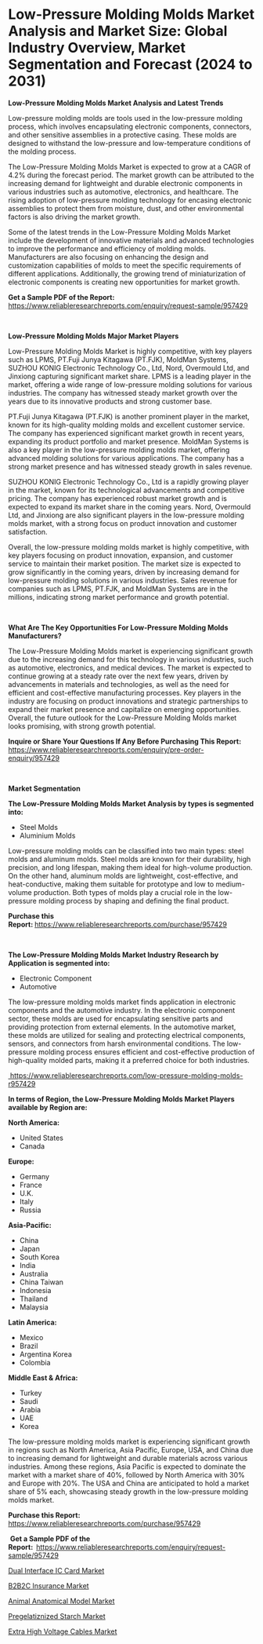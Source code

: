 <p><h1>Low-Pressure Molding Molds Market Analysis and Market Size: Global Industry Overview, Market Segmentation and Forecast (2024 to 2031)</h1></p><p><strong>Low-Pressure Molding Molds Market Analysis and Latest Trends</strong></p>
<p><p>Low-pressure molding molds are tools used in the low-pressure molding process, which involves encapsulating electronic components, connectors, and other sensitive assemblies in a protective casing. These molds are designed to withstand the low-pressure and low-temperature conditions of the molding process.</p><p>The Low-Pressure Molding Molds Market is expected to grow at a CAGR of 4.2% during the forecast period. The market growth can be attributed to the increasing demand for lightweight and durable electronic components in various industries such as automotive, electronics, and healthcare. The rising adoption of low-pressure molding technology for encasing electronic assemblies to protect them from moisture, dust, and other environmental factors is also driving the market growth.</p><p>Some of the latest trends in the Low-Pressure Molding Molds Market include the development of innovative materials and advanced technologies to improve the performance and efficiency of molding molds. Manufacturers are also focusing on enhancing the design and customization capabilities of molds to meet the specific requirements of different applications. Additionally, the growing trend of miniaturization of electronic components is creating new opportunities for market growth.</p></p>
<p><strong>Get a Sample PDF of the Report:&nbsp;</strong> <a href="https://www.reliableresearchreports.com/enquiry/request-sample/957429">https://www.reliableresearchreports.com/enquiry/request-sample/957429</a></p>
<p>&nbsp;</p>
<p><strong>Low-Pressure Molding Molds Major Market Players</strong></p>
<p><p>Low-Pressure Molding Molds Market is highly competitive, with key players such as LPMS, PT.Fuji Junya Kitagawa (PT.FJK), MoldMan Systems, SUZHOU KONIG Electronic Technology Co., Ltd, Nord, Overmould Ltd, and Jinxiong capturing significant market share. LPMS is a leading player in the market, offering a wide range of low-pressure molding solutions for various industries. The company has witnessed steady market growth over the years due to its innovative products and strong customer base.</p><p>PT.Fuji Junya Kitagawa (PT.FJK) is another prominent player in the market, known for its high-quality molding molds and excellent customer service. The company has experienced significant market growth in recent years, expanding its product portfolio and market presence. MoldMan Systems is also a key player in the low-pressure molding molds market, offering advanced molding solutions for various applications. The company has a strong market presence and has witnessed steady growth in sales revenue.</p><p>SUZHOU KONIG Electronic Technology Co., Ltd is a rapidly growing player in the market, known for its technological advancements and competitive pricing. The company has experienced robust market growth and is expected to expand its market share in the coming years. Nord, Overmould Ltd, and Jinxiong are also significant players in the low-pressure molding molds market, with a strong focus on product innovation and customer satisfaction.</p><p>Overall, the low-pressure molding molds market is highly competitive, with key players focusing on product innovation, expansion, and customer service to maintain their market position. The market size is expected to grow significantly in the coming years, driven by increasing demand for low-pressure molding solutions in various industries. Sales revenue for companies such as LPMS, PT.FJK, and MoldMan Systems are in the millions, indicating strong market performance and growth potential.</p></p>
<p>&nbsp;</p>
<p><strong>What Are The Key Opportunities For Low-Pressure Molding Molds Manufacturers?</strong></p>
<p><p>The Low-Pressure Molding Molds market is experiencing significant growth due to the increasing demand for this technology in various industries, such as automotive, electronics, and medical devices. The market is expected to continue growing at a steady rate over the next few years, driven by advancements in materials and technologies, as well as the need for efficient and cost-effective manufacturing processes. Key players in the industry are focusing on product innovations and strategic partnerships to expand their market presence and capitalize on emerging opportunities. Overall, the future outlook for the Low-Pressure Molding Molds market looks promising, with strong growth potential.</p></p>
<p><strong>Inquire or Share Your Questions If Any Before Purchasing This Report:</strong> <a href="https://www.reliableresearchreports.com/enquiry/pre-order-enquiry/957429">https://www.reliableresearchreports.com/enquiry/pre-order-enquiry/957429</a></p>
<p>&nbsp;</p>
<p><strong>Market Segmentation</strong></p>
<p><strong>The Low-Pressure Molding Molds Market Analysis by types is segmented into:</strong></p>
<p><ul><li>Steel Molds</li><li>Aluminium Molds</li></ul></p>
<p><p>Low-pressure molding molds can be classified into two main types: steel molds and aluminum molds. Steel molds are known for their durability, high precision, and long lifespan, making them ideal for high-volume production. On the other hand, aluminum molds are lightweight, cost-effective, and heat-conductive, making them suitable for prototype and low to medium-volume production. Both types of molds play a crucial role in the low-pressure molding process by shaping and defining the final product.</p></p>
<p><strong>Purchase this Report:&nbsp;</strong><a href="https://www.reliableresearchreports.com/purchase/957429">https://www.reliableresearchreports.com/purchase/957429</a></p>
<p>&nbsp;</p>
<p><strong>The Low-Pressure Molding Molds Market Industry Research by Application is segmented into:</strong></p>
<p><ul><li>Electronic Component</li><li>Automotive</li></ul></p>
<p><p>The low-pressure molding molds market finds application in electronic components and the automotive industry. In the electronic component sector, these molds are used for encapsulating sensitive parts and providing protection from external elements. In the automotive market, these molds are utilized for sealing and protecting electrical components, sensors, and connectors from harsh environmental conditions. The low-pressure molding process ensures efficient and cost-effective production of high-quality molded parts, making it a preferred choice for both industries.</p></p>
<p><a href="https://www.reliableresearchreports.com/low-pressure-molding-molds-r957429">&nbsp;https://www.reliableresearchreports.com/low-pressure-molding-molds-r957429</a></p>
<p><strong>In terms of Region, the Low-Pressure Molding Molds Market Players available by Region are:</strong></p>
<p>
    <p> <strong> North America: </strong>
        <ul>
            <li>United States</li>
            <li>Canada</li>
        </ul>
        </p> 
    <p> <strong> Europe: </strong>
        <ul>
            <li>Germany</li>
            <li>France</li>
            <li>U.K.</li>
            <li>Italy</li>
            <li>Russia</li>
        </ul>
        </p> 
    <p> <strong> Asia-Pacific: </strong>
        <ul>
            <li>China</li>
            <li>Japan</li>
            <li>South Korea</li>
            <li>India</li>
            <li>Australia</li>
            <li>China Taiwan</li>
            <li>Indonesia</li>
            <li>Thailand</li>
            <li>Malaysia</li>
        </ul>
        </p> 
    <p> <strong> Latin America: </strong>
        <ul>
            <li>Mexico</li>
            <li>Brazil</li>
            <li>Argentina Korea</li>
            <li>Colombia</li>
        </ul>
        </p> 
    <p> <strong> Middle East & Africa: </strong>
        <ul>
            <li>Turkey</li>
            <li>Saudi</li>
            <li>Arabia</li>
            <li>UAE</li>
            <li>Korea</li>
        </ul>
    </p>
    </p>
<p><p>The low-pressure molding molds market is experiencing significant growth in regions such as North America, Asia Pacific, Europe, USA, and China due to increasing demand for lightweight and durable materials across various industries. Among these regions, Asia Pacific is expected to dominate the market with a market share of 40%, followed by North America with 30% and Europe with 20%. The USA and China are anticipated to hold a market share of 5% each, showcasing steady growth in the low-pressure molding molds market.</p></p>
<p><strong>Purchase this Report: </strong><a href="https://www.reliableresearchreports.com/purchase/957429">https://www.reliableresearchreports.com/purchase/957429</a></p>
<p>&nbsp;<strong>Get a Sample PDF of the Report:&nbsp;&nbsp;</strong><a href="https://www.reliableresearchreports.com/enquiry/request-sample/957429">https://www.reliableresearchreports.com/enquiry/request-sample/957429</a></p>
<p><strong></strong></p>
<p><p><a href="https://github.com/Krish2023na/Market-Research-Report-List-6/blob/main/dual-interface-ic-card-market.md">Dual Interface IC Card Market</a></p><p><a href="https://medium.com/@sarahhopkins94/b2b2c-insurance-industry-analysis-report-its-market-size-growing-with-a-cagr-of-14-2-b701bf12dffb">B2B2C Insurance Market</a></p><p><a href="https://medium.com/@daveblock12/global-animal-anatomical-model-market-status-2024-2031-and-forecast-by-region-product-end-431de44c34f6">Animal Anatomical Model Market</a></p><p><a href="https://issuu.com/reportprime-2/docs/pregelatiznized-starch-market-size-_849eb248fa9a59">Pregelatiznized Starch Market</a></p><p><a href="https://issuu.com/reportprime-2/docs/extra-high-voltage-cables-market-si_79367f2ec3a278">Extra High Voltage Cables Market</a></p></p>